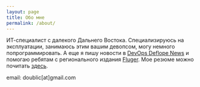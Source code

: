 ```yaml
---
layout: page
title: Обо мне
permalink: /about/
---
```


ИТ-специалист с далекого Дальнего Востока. Специализируюсь на эксплуатации, занимаюсь этим вашим девопсом, могу немного попрограммировать. А еще я пишу новости в [DevOps Deflope News](https://telegram.me/devops_deflope) и помогаю ребятам с регионального издания [Fluger](https://fluger.pro). Мое резюме можно почитать [здесь](/resume).

email: doublic[at]gmail.com
